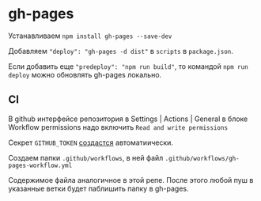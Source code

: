 # gh-pages 

Устанавливаем `npm install gh-pages --save-dev`

Добавляем `"deploy": "gh-pages -d dist"` в `scripts` в `package.json`.

Если добавить еще `"predeploy": "npm run build"`, то командой `npm run deploy` можно обновлять gh-pages локально.

## CI

В github интерфейсе репозитория в Settings | Actions | General в блоке Workflow permissions надо включить `Read and write permissions`

Секрет `GITHUB_TOKEN` [создастся](https://docs.github.com/en/actions/security-guides/automatic-token-authentication) автоматиически.

Создаем папки `.github/workflows`, в ней файл `.github/workflows/gh-pages-workflow.yml`

Содержимое файла аналогичное в этой репе. После этого любой пуш в указанные ветки будет паблишить папку в gh-pages.
